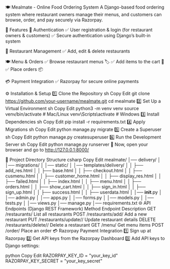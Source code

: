 🍽️ Mealmate - Online Food Ordering System
A Django-based food ordering system where restaurant owners manage their menus, and customers can browse, order, and pay securely via Razorpay.


🚀 Features
🔐 Authentication
✅ User registration & login (for restaurant owners & customers)
✅ Secure authentication using Django’s built-in system

🏪 Restaurant Management
✅ Add, edit & delete restaurants

🍽️ Menu & Orders
✅ Browse restaurant menus 🏷️
✅ Add items to the cart 🛒
✅ Place orders 📦

💳 Payment Integration
✅ Razorpay for secure online payments

⚙️ Installation & Setup
1️⃣ Clone the Repository
sh
Copy
Edit
git clone https://github.com/your-username/mealmate.git
cd mealmate
2️⃣ Set Up a Virtual Environment
sh
Copy
Edit
python3 -m venv venv
source venv/bin/activate  # Mac/Linux
venv\Scripts\activate  # Windows
3️⃣ Install Dependencies
sh
Copy
Edit
pip install -r requirements.txt
4️⃣ Apply Migrations
sh
Copy
Edit
python manage.py migrate
5️⃣ Create a Superuser
sh
Copy
Edit
python manage.py createsuperuser
6️⃣ Run the Development Server
sh
Copy
Edit
python manage.py runserver
🔗 Now, open your browser and go to http://127.0.0.1:8000/

📂 Project Directory Structure
csharp
Copy
Edit
mealmate/
│── delivery/
│   │── migrations/
│   │── static/
│   │── templates/delivery/
│   │   ├── add_res.html
│   │   ├── base.html
│   │   ├── checkout.html
│   │   ├── cusmenu.html
│   │   ├── customer_home.html
│   │   ├── display_res.html
│   │   ├── failed.html
│   │   ├── index.html
│   │   ├── menu.html
│   │   ├── orders.html
│   │   ├── show_cart.html
│   │   ├── sign_in.html
│   │   ├── sign_up.html
│   │   ├── success.html
│   │   ├── userdata.html
│   │── __init__.py
│   │── admin.py
│   │── apps.py
│   │── forms.py
│   │── models.py
│   │── tests.py
│   │── views.py
│── manage.py
│── requirements.txt
🌐 API Endpoints (Django REST Framework)
Method	Endpoint	Description
GET	/restaurants/	List all restaurants
POST	/restaurants/add/	Add a new restaurant
PUT	/restaurants/update/<id>/	Update restaurant details
DELETE	/restaurants/delete/<id>/	Delete a restaurant
GET	/menu/	Get menu items
POST	/order/	Place an order
💳 Razorpay Payment Integration
1️⃣ Sign up at Razorpay
2️⃣ Get API keys from the Razorpay Dashboard
3️⃣ Add API keys to Django settings:

python
Copy
Edit
RAZORPAY_KEY_ID = "your_key_id"
RAZORPAY_KEY_SECRET = "your_key_secret"

